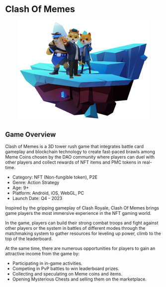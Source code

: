 # Clash Of Memes

<figure><img src="../.gitbook/assets/rock-ice-characters.png" alt=""><figcaption></figcaption></figure>

## Game Overview

Clash of Memes is a 3D tower rush game that integrates battle card gameplay and blockchain technology to create fast-paced brawls among Meme Coins chosen by the DAO community where players can duel with other players and collect rewards of NFT items and PMC tokens in real-time.&#x20;

* Category: NFT (Non-fungible token), P2E&#x20;
* Genre: Action Strategy
* Age: 9+&#x20;
* Platform: Android, iOS, WebGL, PC&#x20;
* Launch Date: Q4 - 2023

Inspired by the gripping gameplay of Clash Royale, Clash Of Memes brings game players the most immersive experience in the NFT gaming world.

In the game, players can build their strong combat troops and fight against other players or the system in battles of different modes through the matchmaking system to gather resources for leveling up power, climb to the top of the leaderboard.&#x20;

At the same time, there are numerous opportunities for players to gain an attractive income from the game by:&#x20;

* Participating in in-game activities.
* Competing in PvP battles to win leaderboard prizes.&#x20;
* Collecting and speculating on Meme coins and items.&#x20;
* Opening Mysterious Chests and selling them on the marketplace.

##

